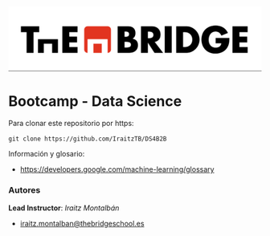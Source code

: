 ![The Bridge](./assets/TheBridge_logo.png)

# Bootcamp - Data Science

Para clonar este repositorio por https:

```
git clone https://github.com/IraitzTB/DS4B2B
```

Información y glosario:

- https://developers.google.com/machine-learning/glossary

### Autores

**Lead Instructor**: *Iraitz Montalbán*

- iraitz.montalban@thebridgeschool.es